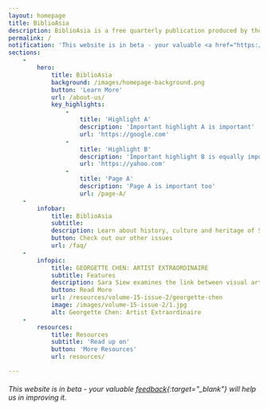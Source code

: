 ```yaml
---
layout: homepage
title: BiblioAsia
description: BiblioAsia is a free quarterly publication produced by the National Library Board. It features articles on the history, culture and heritage of Singapore within the larger Asian context, and has a strong focus on the collections and services of the National Library.
permalink: /
notification: 'This website is in beta - your valuable <a href="https://www.google.com">feedback</a> will help us in improving it.'
sections:
    -
        hero:
            title: BiblioAsia
            background: /images/homepage-background.png
            button: 'Learn More'
            url: /about-us/
            key_highlights:
                -
                    title: 'Highlight A'
                    description: 'Important highlight A is important'
                    url: 'https://google.com'
                -
                    title: 'Highlight B'
                    description: 'Important highlight B is equally important'
                    url: 'https://yahoo.com'
                -
                    title: 'Page A'
                    description: 'Page A is important too'
                    url: /page-A/
	- 
		infobar:
			title: BiblioAsia
			subtitle: 
			description: Learn about history, culture and heritage of Singapore within the larger Asian context
			button: Check out our other issues
			url: /faq/
	- 
		infopic:
			title: GEORGETTE CHEN: ARTIST EXTRAORDINAIRE
			subtitle: Features
			description: Sara Siew examines the link between visual art and the written word through the fascinating story of Singaporean artist Georgette Chen.
			button: Read More
			url: /resources/volume-15-issue-2/georgette-chen
			image: /images/volume-15-issue-2/1.jpg
			alt: Georgette Chen: Artist Extraordinaire
    -
        resources:
            title: Resources
            subtitle: 'Read up on'
            button: 'More Resources'
            url: resources/

---
```



<!-- Type your notification here - the notification bar will not appear if this is empty. For other changes, refer to _data/homepage.yml to edit the homepage -->
###### This website is in beta - your valuable [feedback](https://form.sg/#!/forms/govtech/5a9ce876b3a3b6006e6b8335){:target="_blank"} will help us in improving it.